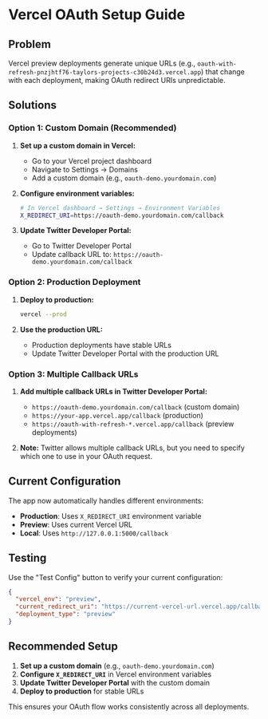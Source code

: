 # Vercel OAuth Setup Guide

## Problem
Vercel preview deployments generate unique URLs (e.g., `oauth-with-refresh-pnzjhtf76-taylors-projects-c30b24d3.vercel.app`) that change with each deployment, making OAuth redirect URIs unpredictable.

## Solutions

### Option 1: Custom Domain (Recommended)

1. **Set up a custom domain in Vercel:**
   - Go to your Vercel project dashboard
   - Navigate to Settings → Domains
   - Add a custom domain (e.g., `oauth-demo.yourdomain.com`)

2. **Configure environment variables:**
   ```bash
   # In Vercel dashboard → Settings → Environment Variables
   X_REDIRECT_URI=https://oauth-demo.yourdomain.com/callback
   ```

3. **Update Twitter Developer Portal:**
   - Go to Twitter Developer Portal
   - Update callback URL to: `https://oauth-demo.yourdomain.com/callback`

### Option 2: Production Deployment

1. **Deploy to production:**
   ```bash
   vercel --prod
   ```

2. **Use the production URL:**
   - Production deployments have stable URLs
   - Update Twitter Developer Portal with the production URL

### Option 3: Multiple Callback URLs

1. **Add multiple callback URLs in Twitter Developer Portal:**
   - `https://oauth-demo.yourdomain.com/callback` (custom domain)
   - `https://your-app.vercel.app/callback` (production)
   - `https://oauth-with-refresh-*.vercel.app/callback` (preview deployments)

2. **Note:** Twitter allows multiple callback URLs, but you need to specify which one to use in your OAuth request.

## Current Configuration

The app now automatically handles different environments:

- **Production**: Uses `X_REDIRECT_URI` environment variable
- **Preview**: Uses current Vercel URL
- **Local**: Uses `http://127.0.0.1:5000/callback`

## Testing

Use the "Test Config" button to verify your current configuration:

```json
{
  "vercel_env": "preview",
  "current_redirect_uri": "https://current-vercel-url.vercel.app/callback",
  "deployment_type": "preview"
}
```

## Recommended Setup

1. **Set up a custom domain** (e.g., `oauth-demo.yourdomain.com`)
2. **Configure `X_REDIRECT_URI`** in Vercel environment variables
3. **Update Twitter Developer Portal** with the custom domain
4. **Deploy to production** for stable URLs

This ensures your OAuth flow works consistently across all deployments. 